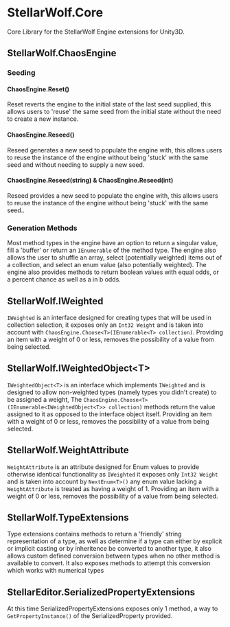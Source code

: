 # StellarWolf.Core
Core Library for the StellarWolf Engine extensions for Unity3D.

## StellarWolf.ChaosEngine
### Seeding
#### ChaosEngine.Reset()
Reset reverts the engine to the initial state of the last seed supplied, this allows users to 'reuse' the same seed from the initial state without the need to create a new instance.
#### ChaosEngine.Reseed()
Reseed generates a new seed to populate the engine with, this allows users to reuse the instance of the engine without being 'stuck' with the same seed and without needing to supply a new seed.
#### ChaosEngine.Reseed(string) & ChaosEngine.Reseed(int)
Reseed provides a new seed to populate the engine with, this allows users to reuse the instance of the engine without being 'stuck' with the same seed..
### Generation Methods
Most method types in the engine have an option to return a singular value, fill a 'buffer' or return an `IEnumerable` of the method type.
The engine also allows the user to shuffle an array, select (potentially weighted) items out of a collection, and select an enum value (also potentially weighted).
The engine also provides methods to return boolean values with equal odds, or a percent chance as well as a in b odds.

## StellarWolf.IWeighted
`IWeighted` is an interface designed for creating types that will be used in collection selection, it exposes only an `Int32 Weight` and is taken into account with `ChaosEngine.Choose<T>(IEnumerable<T> collection)`. Providing an item with a weight of 0 or less, removes the possibility of a value from being selected.

## StellarWolf.IWeightedObject&lt;T&gt;
`IWeightedObject<T>` is an interface which implements `IWeighted` and is designed to allow non-weighted types (namely types you didn't create) to be assigned a weight, The `ChaosEngine.Choose<T>(IEnumerable<IWeightedObject<T>> collection)` methods return the value assigned to it as opposed to the interface object itself. Providing an item with a weight of 0 or less, removes the possibility of a value from being selected.

## StellarWolf.WeightAttribute
`WeightAttribute` is an attribute designed for Enum values to provide otherwise identical functionality as `IWeighted` it exposes only `Int32 Weight` and is taken into account by `NextEnum<T>()` any enum value lacking a `WeightAttribute` is treated as having a weight of 1. Providing an item with a weight of 0 or less, removes the possibility of a value from being selected.

## StellarWolf.TypeExtensions
Type extensions contains methods to return a 'friendly' string representation of a type, as well as determine if a type can either by explicit or implicit casting or by inheritence be converted to another type, it also allows custom defined conversion between types when no other method is available to convert. It also exposes methods to attempt this conversion which works with numerical types

## StellarEditor.SerializedPropertyExtensions
At this time SerializedPropertyExtensions exposes only 1 method, a way to `GetPropertyInstance()` of the SerializedProperty provided.


